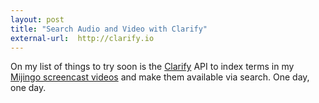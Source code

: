 ```yaml
---
layout: post
title: "Search Audio and Video with Clarify"
external-url:  http://clarify.io
---
```


On my list of things to try soon is the [Clarify](http://clarify.io) API to index terms in my [Mijingo screencast videos](https://mijingo.com) and make them available via search. One day, one day.